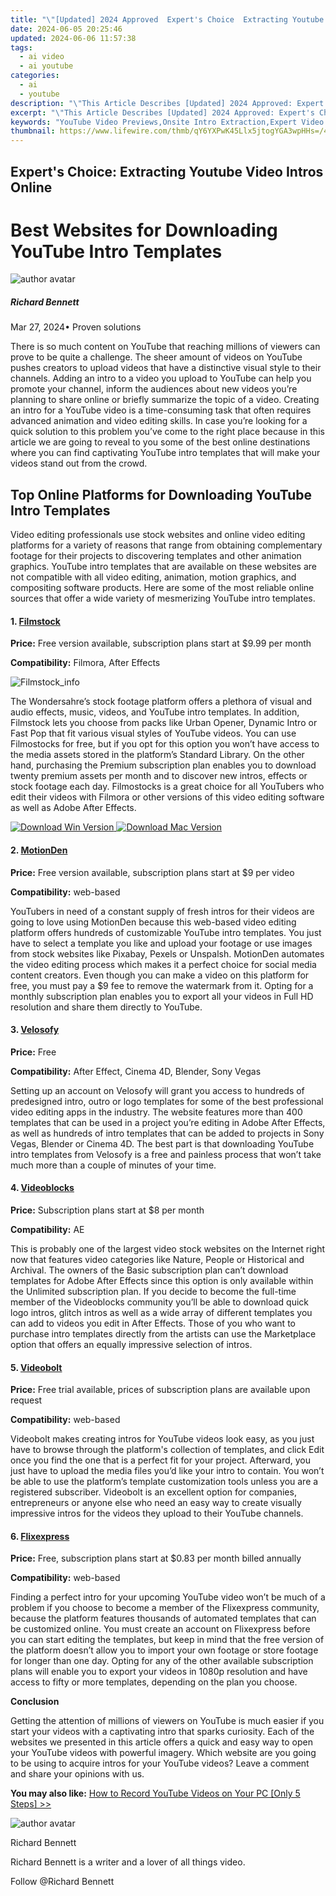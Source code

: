 ```yaml
---
title: "\"[Updated] 2024 Approved  Expert's Choice  Extracting Youtube Video Intros Online\""
date: 2024-06-05 20:25:46
updated: 2024-06-06 11:57:38
tags:
  - ai video
  - ai youtube
categories:
  - ai
  - youtube
description: "\"This Article Describes [Updated] 2024 Approved: Expert's Choice: Extracting Youtube Video Intros Online\""
excerpt: "\"This Article Describes [Updated] 2024 Approved: Expert's Choice: Extracting Youtube Video Intros Online\""
keywords: "YouTube Video Previews,Onsite Intro Extraction,Expert Video Editing Tips,Online Video Clips,Extract Video Openings,Youtube Video Trimming,Topic Introduction Reuse"
thumbnail: https://www.lifewire.com/thmb/qY6YXPwK45Llx5jtogYGA3wpHHs=/400x300/filters:no_upscale():max_bytes(150000):strip_icc()/most-expensive-apps-on-itunes-3486326-acea86da615d4dbba558b30b15706dee.png
---
```


## Expert's Choice: Extracting Youtube Video Intros Online

# Best Websites for Downloading YouTube Intro Templates

![author avatar](https://images.wondershare.com/filmora/article-images/richard-bennett.jpg)

##### Richard Bennett

 Mar 27, 2024• Proven solutions

There is so much content on YouTube that reaching millions of viewers can prove to be quite a challenge. The sheer amount of videos on YouTube pushes creators to upload videos that have a distinctive visual style to their channels. Adding an intro to a video you upload to YouTube can help you promote your channel, inform the audiences about new videos you’re planning to share online or briefly summarize the topic of a video. Creating an intro for a YouTube video is a time-consuming task that often requires advanced animation and video editing skills. In case you’re looking for a quick solution to this problem you’ve come to the right place because in this article we are going to reveal to you some of the best online destinations where you can find captivating YouTube intro templates that will make your videos stand out from the crowd.

## Top Online Platforms for Downloading YouTube Intro Templates

Video editing professionals use stock websites and online video editing platforms for a variety of reasons that range from obtaining complementary footage for their projects to discovering templates and other animation graphics. YouTube intro templates that are available on these websites are not compatible with all video editing, animation, motion graphics, and compositing software products. Here are some of the most reliable online sources that offer a wide variety of mesmerizing YouTube intro templates.

#### 1. [Filmstock](https://tools.techidaily.com/wondershare/filmora/download/)

**Price:** Free version available, subscription plans start at $9.99 per month

**Compatibility:** Filmora, After Effects

![Filmstock_info](https://images.wondershare.com/filmora/images/final-cut-pro/Filmstock_info.png)

The Wondersahre’s stock footage platform offers a plethora of visual and audio effects, music, videos, and YouTube intro templates. In addition, Filmstock lets you choose from packs like Urban Opener, Dynamic Intro or Fast Pop that fit various visual styles of YouTube videos. You can use Filmostocks for free, but if you opt for this option you won’t have access to the media assets stored in the platform’s Standard Library. On the other hand, purchasing the Premium subscription plan enables you to download twenty premium assets per month and to discover new intros, effects or stock footage each day. Filmostocks is a great choice for all YouTubers who edit their videos with Filmora or other versions of this video editing software as well as Adobe After Effects.

[![Download Win Version](https://images.wondershare.com/filmora/guide/download-btn-win.jpg) ](https://tools.techidaily.com/wondershare/filmora/download/) [![Download Mac Version](https://images.wondershare.com/filmora/guide/download-btn-mac.jpg) ](https://tools.techidaily.com/wondershare/filmora/download/)

#### 2. [MotionDen](https://motionden.com/video-maker/intro)

**Price:** Free version available, subscription plans start at $9 per video

**Compatibility:** web-based

YouTubers in need of a constant supply of fresh intros for their videos are going to love using MotionDen because this web-based video editing platform offers hundreds of customizable YouTube intro templates. You just have to select a template you like and upload your footage or use images from stock websites like Pixabay, Pexels or Unspalsh. MotionDen automates the video editing process which makes it a perfect choice for social media content creators. Even though you can make a video on this platform for free, you must pay a $9 fee to remove the watermark from it. Opting for a monthly subscription plan enables you to export all your videos in Full HD resolution and share them directly to YouTube.

#### 3. [Velosofy](https://www.velosofy.com/)

**Price:** Free

**Compatibility:** After Effect, Cinema 4D, Blender, Sony Vegas

Setting up an account on Velosofy will grant you access to hundreds of predesigned intro, outro or logo templates for some of the best professional video editing apps in the industry. The website features more than 400 templates that can be used in a project you’re editing in Adobe After Effects, as well as hundreds of intro templates that can be added to projects in Sony Vegas, Blender or Cinema 4D. The best part is that downloading YouTube intro templates from Velosofy is a free and painless process that won’t take much more than a couple of minutes of your time.

#### 4. [Videoblocks](https://www.videoblocks.com/collections/youtube-intros-outros)

**Price:** Subscription plans start at $8 per month

**Compatibility:** AE

This is probably one of the largest video stock websites on the Internet right now that features video categories like Nature, People or Historical and Archival. The owners of the Basic subscription plan can’t download templates for Adobe After Effects since this option is only available within the Unlimited subscription plan. If you decide to become the full-time member of the Videoblocks community you’ll be able to download quick logo intros, glitch intros as well as a wide array of different templates you can add to videos you edit in After Effects. Those of you who want to purchase intro templates directly from the artists can use the Marketplace option that offers an equally impressive selection of intros.

#### 5. [Videobolt](https://videobolt.net/welcome)

**Price:** Free trial available, prices of subscription plans are available upon request

**Compatibility:** web-based

Videobolt makes creating intros for YouTube videos look easy, as you just have to browse through the platform's collection of templates, and click Edit once you find the one that is a perfect fit for your project. Afterward, you just have to upload the media files you’d like your intro to contain. You won’t be able to use the platform’s template customization tools unless you are a registered subscriber. Videobolt is an excellent option for companies, entrepreneurs or anyone else who need an easy way to create visually impressive intros for the videos they upload to their YouTube channels.

#### 6. [Flixexpress](https://flixpress.com/AutomatedTemplates.aspx)

**Price:** Free, subscription plans start at $0.83 per month billed annually

**Compatibility:** web-based

Finding a perfect intro for your upcoming YouTube video won’t be much of a problem if you choose to become a member of the Flixexpress community, because the platform features thousands of automated templates that can be customized online. You must create an account on Flixexpress before you can start editing the templates, but keep in mind that the free version of the platform doesn’t allow you to import your own footage or store footage for longer than one day. Opting for any of the other available subscription plans will enable you to export your videos in 1080p resolution and have access to fifty or more templates, depending on the plan you choose.

**Conclusion**

Getting the attention of millions of viewers on YouTube is much easier if you start your videos with a captivating intro that sparks curiosity. Each of the websites we presented in this article offers a quick and easy way to open your YouTube videos with powerful imagery. Which website are you going to be using to acquire intros for your YouTube videos? Leave a comment and share your opinions with us.

**You may also like:** [How to Record YouTube Videos on Your PC \[Only 5 Steps\] >>](https://tools.techidaily.com/wondershare/filmora/download/)

![author avatar](https://images.wondershare.com/filmora/article-images/richard-bennett.jpg)

Richard Bennett

Richard Bennett is a writer and a lover of all things video.

Follow @Richard Bennett
